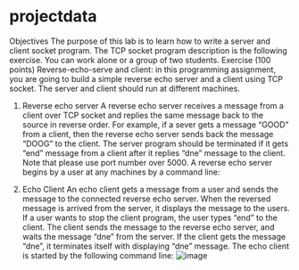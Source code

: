 # projectdata
Objectives
The purpose of this lab is to learn how to write a server and client socket program. The TCP socket program description is the following exercise. 
You can work alone or a group of two students.
Exercise (100 points)
Reverse-echo-serve and client: in this programming assignment, you are going to build a simple reverse echo server and a client using TCP socket. The server and client should run at different machines.
 
1) Reverse echo server
A reverse echo server receives a message from a client over TCP socket and replies the same message back to the source in reverse order. For example, if a sever gets a message “GOOD” from a client, then the reverse echo server sends back the message “DOOG” to the client.
The server program should be terminated if it gets “end” message from a client after it replies “dne” message to the client. Note that please use port number over 5000.
A reverse echo server begins by a user at any machines by a command line:

2) Echo Client
An echo client gets a message from a user and sends the message to the connected reverse echo server. When the reversed message is arrived from the server, it displays the message to the users.
If a user wants to stop the client program, the user types “end” to the client. The client sends the message to the reverse echo server, and waits the message “dne” from the server. If the client gets the message “dne”, it terminates itself with displaying “dne” message.
The echo client is started by the following command line:
![image](https://user-images.githubusercontent.com/63695763/156285992-effef41f-3bbf-42e1-95e2-254247bf968a.png)
